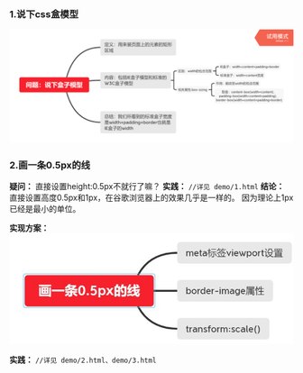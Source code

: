 ### 1.说下css盒模型
![](内容_files/1.png)
### 2.画一条0.5px的线
**疑问：**
	直接设置height:0.5px不就行了嘛？
**实践：**
	```
	//详见 demo/1.html
	```
**结论：**
	直接设置高度0.5px和1px，在谷歌浏览器上的效果几乎是一样的。
	因为理论上1px已经是最小的单位。


**实现方案：**
![](内容_files/1.jpg)

**实践：**
	```
	//详见 demo/2.html、demo/3.html
	```